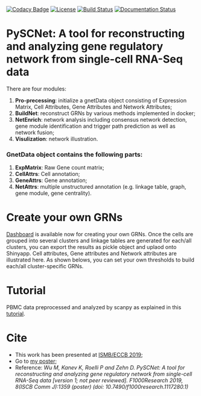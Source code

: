 [![Codacy Badge](https://api.codacy.com/project/badge/Grade/d3c17aac77e14f6bb17b33f875ff7471)](https://app.codacy.com/manual/MingBit/PySCNet?utm_source=github.com&utm_medium=referral&utm_content=MingBit/PySCNet&utm_campaign=Badge_Grade_Dashboard)
[![License](https://img.shields.io/github/license/MingBit/PySCNet)](https://github.com/MingBit/PySCNet/blob/master/LICENSE)
[![Build Status](https://travis-ci.org/MingBit/PySCNet.svg?branch=master)](https://travis-ci.org/MingBit/PySCNet)
[![Documentation Status](https://readthedocs.org/projects/pyscnet/badge/?version=latest)](https://pyscnet.readthedocs.io/en/latest/?badge=latest)
# PySCNet: A tool for reconstructing and analyzing gene regulatory network from single-cell RNA-Seq data
There are four modules:  
1) **Pro-precessing**: initialize a gnetData object consisting of Expression Matrix, Cell Attributes, Gene Attributes and Network Attributes;  
2) **BuildNet**: reconstruct GRNs by various methods implemented in docker;  
3) **NetEnrich**: network analysis including consensus network detection, gene module identification and trigger path prediction as well as network fusion;  
4) **Visulization**: network illustration.  

### GnetData object contains the following parts:  
1) **ExpMatrix**: Raw Gene count matrix;  
2) **CellAttrs**: Cell annotation;  
3) **GeneAttrs**: Gene annotation;  
4) **NetAttrs**: multiple unstructured annotation (e.g. linkage table, graph, gene module, gene centrality).   


# Create your own GRNs
[Dashboard](https://github.com/MingBit/PySCNet/blob/master/images/ShinyApp.gif) is available now for creating your own GRNs.
Once the cells are grouped into several clusters and linkage tables are generated for each/all clusters, you can export the results
as pickle object and uplaod onto Shinyapp. Cell attributes, Gene attributes and Network attributes are illustrated here.
As shown belows, you can set your own thresholds to build each/all cluster-specific GRNs.

# Tutorial
PBMC data preprocessed and analyzed by scanpy as explained in this [tutorial](https://github.com/MingBit/PySCNet/blob/master/tutorial/pyscnet_pbmc.ipynb). 

# Cite
-  This work has been presented at [ISMB/ECCB 2019](https://www.iscb.org/ismbeccb2019);
-  Go to [my poster](https://f1000research.com/posters/8-1359);
-  Reference: *Wu M, Kanev K, Roelli P and Zehn D. PySCNet:
A tool for reconstructing and analyzing gene regulatory network from single-cell RNA-Seq data [version 1; not peer reviewed]. F1000Research 2019, 8(ISCB Comm J):1359 (poster) (doi: 10.7490/f1000research.1117280.1)*
